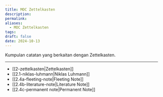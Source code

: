 ```yaml
---
title: MOC Zettelkasten
description: 
permalink: 
aliases:
  - MOC Zettelkasten
tags: 
draft: false
date: 2024-10-13
---
```

Kumpulan catatan yang berkaitan dengan Zettelkasten.

---

- [[2-zettelkasten|Zettelkasten]]
- [[2.1-niklas-luhmann|Niklas Luhmann]]
- [[2.4a-fleeting-note|Fleeting Note]]
- [[2.4b-literature-note|Literature Note]]
- [[2.4c-permanent note|Permanent Note]]